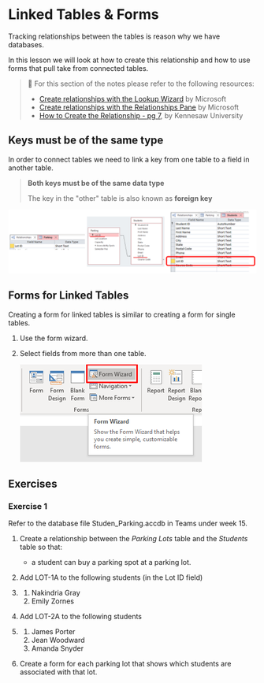 # Linked Tables & Forms

Tracking relationships between the tables is reason why we have databases.

In this lesson we will look at how to create this relationship and how to use forms that pull take from connected tables.



> 📖 For this section of the notes please refer to the following resources:
>
> - [Create relationships with the Lookup Wizard](https://support.microsoft.com/en-us/office/video-create-relationships-with-the-lookup-wizard-692775ed-5f4f-4d47-8153-d65c13ffc799) by Microsoft
> - [Create relationships with the Relationships Pane](https://support.microsoft.com/en-us/office/video-create-relationships-with-the-relationships-pane-51c67574-c0e3-4ba3-b3f8-06f2b9b4d9a9) by Microsoft
> - [How to Create the Relationship - pg 7](https://apps.kennesaw.edu/files/pr_app_uni_cdoc/doc/Access_2016_PC_Relational_Databases_and_Subforms.pdf#page=7), by Kennesaw University



## Keys must be of the same type

In order to connect tables we need to link a key from one table to a field in another table.

>  **Both keys must be of the same data type**
>
> The key in the "other" table is also known as **foreign key**

![image-20201201143539405](assets/image-20201201143539405.png)

## Forms for Linked Tables

Creating a form for linked tables is similar to creating a form for single tables.

1. Use the form wizard.

2. Select fields from more than one table.

   

   ![image-20201201150029051](assets/image-20201201150029051.png)



## Exercises

### Exercise 1

Refer to the database file Studen_Parking.accdb in Teams under week 15.

1. Create a relationship between the *Parking Lots* table and the *Students* table so that:

   - a student can buy a parking spot at a parking lot.

2. Add LOT-1A to the following students (in the Lot ID field)

3. 1. Nakindria Gray
   2. Emily Zornes

4. Add LOT-2A to the following students

5. 1. James Porter
   2. Jean Woodward
   3. Amanda Snyder

4. Create a form for each parking lot that shows which students are associated with that lot.





